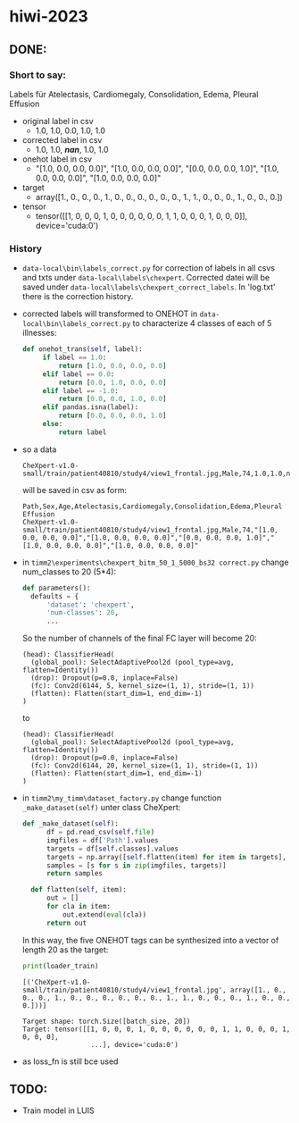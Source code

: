 # hiwi-2023

## DONE:

### Short to say:

Labels für Atelectasis, Cardiomegaly, Consolidation, Edema, Pleural Effusion
- original label in csv
   - 1.0, 1.0, 0.0, 1.0, 1.0
- corrected label in csv
   - 1.0, 1.0, ***nan***, 1.0, 1.0
- onehot label in csv
   - "[1.0, 0.0, 0.0, 0.0]", "[1.0, 0.0, 0.0, 0.0]", "[0.0, 0.0, 0.0, 1.0]", "[1.0, 0.0, 0.0, 0.0]", "[1.0, 0.0, 0.0, 0.0]"
- target
   - array([1., 0., 0., 0., 1., 0., 0., 0., 0., 0., 0., 1., 1., 0., 0., 0., 1., 0., 0., 0.])
- tensor
   - tensor([[1, 0, 0, 0, 1, 0, 0, 0, 0, 0, 0, 1, 1, 0, 0, 0, 1, 0, 0, 0]], device='cuda:0')

### History

- `data-local\bin\labels_correct.py` for correction of labels in all csvs and txts under `data-local\labels\chexpert`. Corrected datei will be saved under `data-local\labels\chexpert_correct_labels`. In 'log.txt' there is the correction history.
- corrected labels will transformed to ONEHOT in `data-local\bin\labels_correct.py` to characterize 4 classes of each of 5 illnesses:
   ```python
   def onehot_trans(self, label):
        if label == 1.0:
            return [1.0, 0.0, 0.0, 0.0]
        elif label == 0.0:
            return [0.0, 1.0, 0.0, 0.0]
        elif label == -1.0:
            return [0.0, 0.0, 1.0, 0.0]
        elif pandas.isna(label):
            return [0.0, 0.0, 0.0, 1.0]
        else:
            return label
   ```
- so a data 
  ```csv
  CheXpert-v1.0-small/train/patient40810/study4/view1_frontal.jpg,Male,74,1.0,1.0,nan,1.0,1.0
  ```
  will be saved in csv as form:
  ```csv
  Path,Sex,Age,Atelectasis,Cardiomegaly,Consolidation,Edema,Pleural Effusion
  CheXpert-v1.0-small/train/patient40810/study4/view1_frontal.jpg,Male,74,"[1.0, 0.0, 0.0, 0.0]","[1.0, 0.0, 0.0, 0.0]","[0.0, 0.0, 0.0, 1.0]","[1.0, 0.0, 0.0, 0.0]","[1.0, 0.0, 0.0, 0.0]"
  ```
- in `timm2\experiments\chexpert_bitm_50_1_5000_bs32 correct.py` change num_classes to 20 (5*4):
  ```python
  def parameters(): 
    defaults = {
        'dataset': 'chexpert',
        'num-classes': 20,
        ...
  ```
  So the number of channels of the final FC layer will become 20:
  ```
  (head): ClassifierHead(
    (global_pool): SelectAdaptivePool2d (pool_type=avg, flatten=Identity())
    (drop): Dropout(p=0.0, inplace=False)
    (fc): Conv2d(6144, 5, kernel_size=(1, 1), stride=(1, 1))
    (flatten): Flatten(start_dim=1, end_dim=-1)
  )
  ```
  to
  ```
  (head): ClassifierHead(
    (global_pool): SelectAdaptivePool2d (pool_type=avg, flatten=Identity())
    (drop): Dropout(p=0.0, inplace=False)
    (fc): Conv2d(6144, 20, kernel_size=(1, 1), stride=(1, 1))
    (flatten): Flatten(start_dim=1, end_dim=-1)
  )
  ```
  
- in `timm2\my_timm\dataset_factory.py` change function `_make_dataset(self)` unter class CheXpert:
  ```python
  def _make_dataset(self):
        df = pd.read_csv(self.file)
        imgfiles = df['Path'].values
        targets = df[self.classes].values
        targets = np.array([self.flatten(item) for item in targets], dtype=np.float64)
        samples = [s for s in zip(imgfiles, targets)]
        return samples

    def flatten(self, item):
        out = []
        for cla in item:
            out.extend(eval(cla))
        return out
  ```
  In this way, the five ONEHOT tags can be synthesized into a vector of length 20 as the target:
  ```python
  print(loader_train)
  ```
  ```
  [('CheXpert-v1.0-small/train/patient40810/study4/view1_frontal.jpg', array([1., 0., 0., 0., 1., 0., 0., 0., 0., 0., 0., 1., 1., 0., 0., 0., 1., 0., 0., 0.]))]
  ```
  
  ```
  Target shape: torch.Size([batch_size, 20])
  Target: tensor([[1, 0, 0, 0, 1, 0, 0, 0, 0, 0, 0, 1, 1, 0, 0, 0, 1, 0, 0, 0],
                   ...], device='cuda:0')
  ```

- as loss_fn is still bce used

## TODO:

- Train model in LUIS
